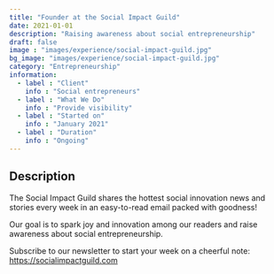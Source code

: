 ```yaml
---
title: "Founder at the Social Impact Guild"
date: 2021-01-01
description: "Raising awareness about social entrepreneurship"
draft: false
image : "images/experience/social-impact-guild.jpg"
bg_image: "images/experience/social-impact-guild.jpg"
category: "Entrepreneurship"
information:
  - label : "Client"
    info : "Social entrepreneurs"
  - label : "What We Do"
    info : "Provide visibility"
  - label : "Started on"
    info : "January 2021"
  - label : "Duration"
    info : "Ongoing"
---
```


## Description

The Social Impact Guild shares the hottest social innovation news and stories every week in an easy-to-read email packed with goodness!

Our goal is to spark joy and innovation among our readers and raise awareness about social entrepreneurship.

Subscribe to our newsletter to start your week on a cheerful note:
https://socialimpactguild.com

